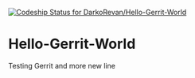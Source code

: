 [ ![Codeship Status for DarkoRevan/Hello-Gerrit-World](https://www.codeship.io/projects/73b314a0-3ead-0132-23ae-5649536ddeb8/status)](https://www.codeship.io/projects/43529)

Hello-Gerrit-World
==================

Testing Gerrit and more
new line
